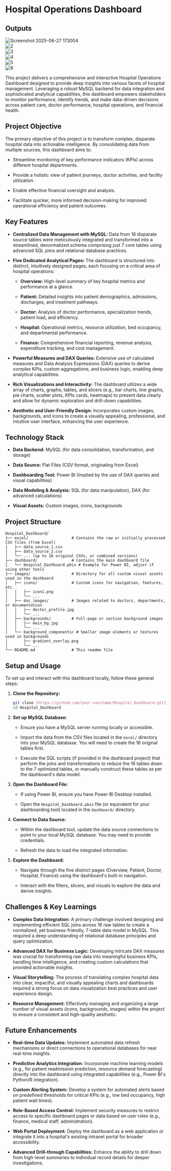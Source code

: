 # Hospital Operations Dashboard

## Outputs
![Screenshot 2025-06-27 173004](https://github.com/user-attachments/assets/d872a37b-a57c-47a8-977e-f1797dfb75ea)
<br>
![2](https://github.com/user-attachments/assets/2f4c5c2b-a747-4434-88ab-fc0e895bc2a3)
<br>
![3](https://github.com/user-attachments/assets/5a00a01f-c552-4941-aaf3-16207e48dc53)
<br>
![4](https://github.com/user-attachments/assets/e476ae8d-8d29-4238-bbe7-36177f015aee)
<br>
![5](https://github.com/user-attachments/assets/7114a606-7194-43c2-93d6-f205a958ab83)
<br>
![6](https://github.com/user-attachments/assets/3b2fdbcd-37cb-4de3-b4d8-22846ac671e2)
<br>






This project delivers a comprehensive and interactive Hospital Operations Dashboard designed to provide deep insights into various facets of hospital management. Leveraging a robust MySQL backend for data integration and sophisticated analytical capabilities, this dashboard empowers stakeholders to monitor performance, identify trends, and make data-driven decisions across patient care, doctor performance, hospital operations, and financial health.

## Project Objective

The primary objective of this project is to transform complex, disparate hospital data into actionable intelligence. By consolidating data from multiple sources, this dashboard aims to:

* Streamline monitoring of key performance indicators (KPIs) across different hospital departments.

* Provide a holistic view of patient journeys, doctor activities, and facility utilization.

* Enable effective financial oversight and analysis.

* Facilitate quicker, more informed decision-making for improved operational efficiency and patient outcomes.

## Key Features

* **Centralized Data Management with MySQL:** Data from 16 disparate source tables were meticulously integrated and transformed into a streamlined, denormalized schema comprising just 7 core tables using advanced SQL joins and relational database practices.

* **Five Dedicated Analytical Pages:** The dashboard is structured into distinct, intuitively designed pages, each focusing on a critical area of hospital operations:

    * **Overview:** High-level summary of key hospital metrics and performance at a glance.

    * **Patient:** Detailed insights into patient demographics, admissions, discharges, and treatment pathways.

    * **Doctor:** Analysis of doctor performance, specialization trends, patient load, and efficiency.

    * **Hospital:** Operational metrics, resource utilization, bed occupancy, and departmental performance.

    * **Finance:** Comprehensive financial reporting, revenue analysis, expenditure tracking, and cost management.

* **Powerful Measures and DAX Queries:** Extensive use of calculated measures and Data Analysis Expressions (DAX) queries to derive complex KPIs, custom aggregations, and business logic, enabling deep analytical capabilities.

* **Rich Visualizations and Interactivity:** The dashboard utilizes a wide array of charts, graphs, tables, and slicers (e.g., bar charts, line graphs, pie charts, scatter plots, KPIs cards, heatmaps) to present data clearly and allow for dynamic exploration and drill-down capabilities.

* **Aesthetic and User-Friendly Design:** Incorporates custom images, backgrounds, and icons to create a visually appealing, professional, and intuitive user interface, enhancing the user experience.

## Technology Stack

* **Data Backend:** MySQL (for data consolidation, transformation, and storage)

* **Data Source:** Flat Files (CSV format, originating from Excel)

* **Dashboarding Tool:** Power BI (Implied by the use of DAX queries and visual capabilities)

* **Data Modeling & Analysis:** SQL (for data manipulation), DAX (for advanced calculations)

* **Visual Assets:** Custom images, icons, backgrounds

## Project Structure

```
Hospital_Dashboard/
├── excel/                   # Contains the raw or initially processed CSV files (from Excel)
│   ├── data_source_1.csv
│   ├── data_source_2.csv
│   └── ... (up to 16 original CSVs, or combined versions)
├── dashboard/               # Contains the main dashboard file
│   └── Hospital_Dashboard.pbix # Example for Power BI, adjust if using other tools
├── images/                  # Directory for all custom visual assets used in the dashboard
│   ├── icons/               # Custom icons for navigation, features, etc.
│   │   ├── icon1.png
│   │   └── ...
│   ├── doc_images/          # Images related to doctors, departments, or documentation
│   │   ├── doctor_profile.jpg
│   │   └── ...
│   ├── backgrounds/         # Full-page or section background images
│   │   ├── main_bg.jpg
│   │   └── ...
│   └── background_components/ # Smaller image elements or textures used in backgrounds
│       ├── gradient_overlay.png
│       └── ...
└── README.md                # This readme file

```
## Setup and Usage

To set up and interact with this dashboard locally, follow these general steps:

1.  **Clone the Repository:**
    ```bash
    git clone [https://github.com/your-username/Hospital_Dashboard.git](https://github.com/your-username/Hospital_Dashboard.git) # Replace with your actual repo URL
    cd Hospital_Dashboard
    ```

2.  **Set up MySQL Database:**

    * Ensure you have a MySQL server running locally or accessible.

    * Import the data from the CSV files located in the `excel/` directory into your MySQL database. You will need to create the 16 original tables first.

    * Execute the SQL scripts (if provided in the dashboard project) that perform the joins and transformations to reduce the 16 tables down to the 7 optimized tables, or manually construct these tables as per the dashboard's data model.

3.  **Open the Dashboard File:**

    * If using Power BI, ensure you have Power BI Desktop installed.

    * Open the `Hospital_Dashboard.pbix` file (or equivalent for your dashboarding tool) located in the `dashboard/` directory.

4.  **Connect to Data Source:**

    * Within the dashboard tool, update the data source connections to point to your local MySQL database. You may need to provide credentials.

    * Refresh the data to load the integrated information.

5.  **Explore the Dashboard:**

    * Navigate through the five distinct pages (Overview, Patient, Doctor, Hospital, Finance) using the dashboard's built-in navigation.

    * Interact with the filters, slicers, and visuals to explore the data and derive insights.

## Challenges & Key Learnings

* **Complex Data Integration:** A primary challenge involved designing and implementing efficient SQL joins across 16 raw tables to create a normalized, yet business-friendly, 7-table data model in MySQL. This required a deep understanding of relational database principles and query optimization.

* **Advanced DAX for Business Logic:** Developing intricate DAX measures was crucial for transforming raw data into meaningful business KPIs, handling time intelligence, and creating custom calculations that provided actionable insights.

* **Visual Storytelling:** The process of translating complex hospital data into clear, impactful, and visually appealing charts and dashboards required a strong focus on data visualization best practices and user experience design.

* **Resource Management:** Effectively managing and organizing a large number of visual assets (icons, backgrounds, images) within the project to ensure a consistent and high-quality aesthetic.

## Future Enhancements

* **Real-time Data Updates:** Implement automated data refresh mechanisms or direct connections to operational databases for near real-time insights.

* **Predictive Analytics Integration:** Incorporate machine learning models (e.g., for patient readmission prediction, resource demand forecasting) directly into the dashboard using integrated capabilities (e.g., Power BI's Python/R integration).

* **Custom Alerting System:** Develop a system for automated alerts based on predefined thresholds for critical KPIs (e.g., low bed occupancy, high patient wait times).

* **Role-Based Access Control:** Implement security measures to restrict access to specific dashboard pages or data based on user roles (e.g., finance, medical staff, administration).

* **Web Portal Deployment:** Deploy the dashboard as a web application or integrate it into a hospital's existing intranet portal for broader accessibility.

* **Advanced Drill-through Capabilities:** Enhance the ability to drill down from high-level summaries to individual record details for deeper investigations.
